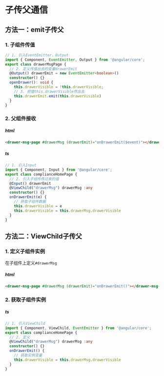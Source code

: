 # 子传父通信

## 方法一：emit子传父

### 1. 子组件传值

```typescript
// 1. 引入EventEmitter，Output
import { Component, EventEmitter, Output } from '@angular/core';
export class drawerMsgPage {
  // 2. 定义传值出去的变量drawerEmit
  @Output() drawerEmit = new EventEmitter<boolean>()
  constructor() {}
  openDrawer(): void {
    this.drawerVisible = !this.drawerVisible;
    // 3. 把值this.drawerVisible传出去
    this.drawerEmit.emit(this.drawerVisible)
  }
}
```

### 2. 父组件接收

##### html

```html
<drawer-msg-page #drawerMsg (drawerEmit)="onDrawerEmit($event)"></drawer-msg-page>
```

##### ts

```typescript
// 1. 引入Input
import { Component, Input } from '@angular/core';
export class complianceHomePage {
  // 2. 引入子组件传过来的值
  @Input() drawerEmit
  @ViewChild("drawerMsg") drawerMsg :any
  constructor() {}
  onDrawerEmit(e) {
    // 获取子组件数据
    this.drawerVisible = e
    this.drawerVisible = this.drawerMsg.drawerVisible
  }
}
```

## 方法二：ViewChild子传父

### 1. 定义子组件实例

在子组件上定义`#drawerMsg`

##### html

```html
<drawer-msg-page #drawerMsg (drawerEmit)="onDrawerEmit()"></drawer-msg-page>
```

### 2. 获取子组件实例

##### ts

```typescript
// 1. 引入ViewChild
import { Component, ViewChild, EventEmitter } from '@angular/core';
export class complianceHomePage {
  // 2. 定义
  @ViewChild("drawerMsg") drawerMsg :any
  constructor() {}
  onDrawerEmit() {
    // 获取实例变量
    this.drawerVisible = this.drawerMsg.drawerVisible
  }
}
```

<Valine></Valine>